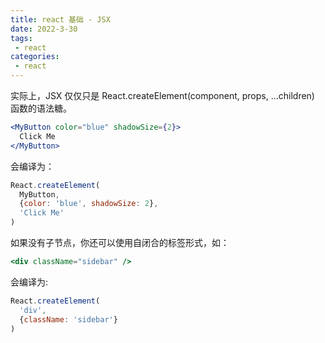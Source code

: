 ```yaml
---
title: react 基础 - JSX
date: 2022-3-30
tags:
 - react
categories:
 - react
---
```



实际上，JSX 仅仅只是 React.createElement(component, props, ...children) 函数的语法糖。

```jsx
<MyButton color="blue" shadowSize={2}>
  Click Me
</MyButton>
```

会编译为：

```js
React.createElement(
  MyButton,
  {color: 'blue', shadowSize: 2},
  'Click Me'
)
```

如果没有子节点，你还可以使用自闭合的标签形式，如：

```jsx
<div className="sidebar" />
```

会编译为:

```js
React.createElement(
  'div',
  {className: 'sidebar'}
)
```

## 